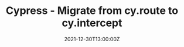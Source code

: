 ---
categories: ["Cypress"]
date: 2021-12-30T13:00:00Z
draft: true
title: Cypress - Migrate from cy.route to cy.intercept
url: '/cypress-migrate-to-cy-intercept'
---